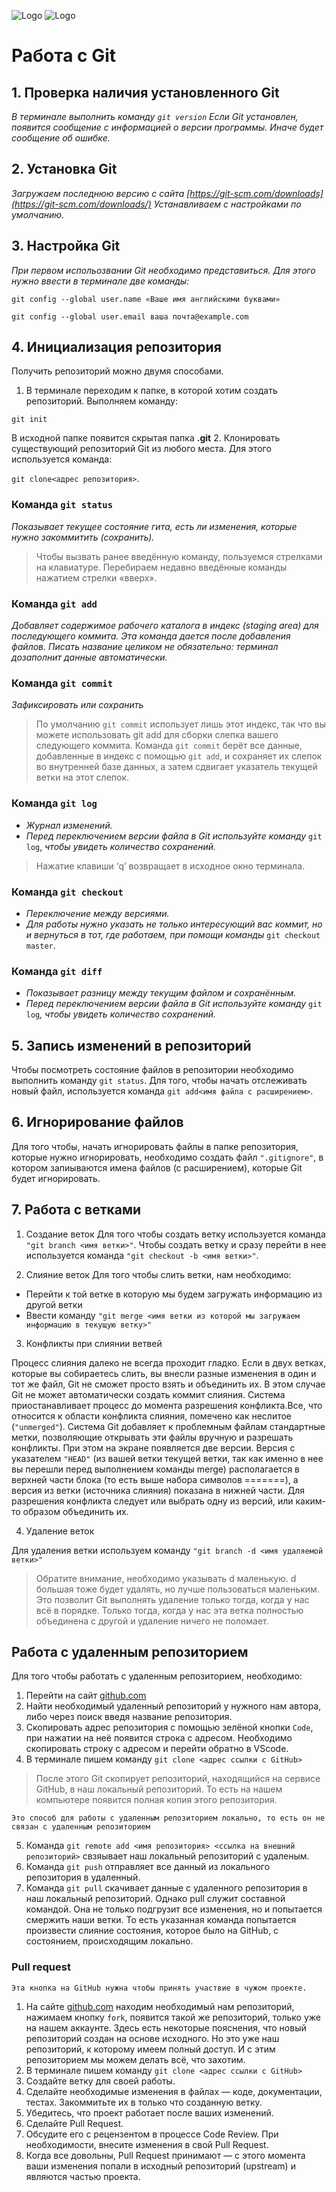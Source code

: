 ![Logo](Git_logo.jpg)
![Logo](Kontr_ver.jpg)
# **Работа с Git** 

## **1. Проверка наличия установленного Git**
*В терминале выполнить команду `git version`
Если Git установлен, появится сообщение с информацией о версии программы. Иначе будет сообщение об ошибке.*

## **2. Установка Git**
*Загружаем последнюю версию с сайта [https://git-scm.com/downloads](https://git-scm.com/downloads/) 
Устанавливаем с настройками по умолчанию.*

## **3. Настройка Git**
*При первом испольозвании Git необходимо представиться. Для этого нужно ввести в терминале две команды:*
```
git config --global user.name «Ваше имя английскими буквами»

git config --global user.email ваша почта@example.com
```
## **4. Инициализация репозитория**
Получить репозиторий можно двумя способами.
1. В терминале переходим к папке, в которой хотим создать репозиторий.
Выполняем команду: 

`git init`

В исходной папке появится скрытая папка __.git__
2. Клонировать существующий репозиторий Git из любого места. Для этого используется команда: 

`git clone<адрес репозитория>`.

### **Команда `git status`**
*Показывает текущее состояние гита, есть 
ли изменения, которые нужно закоммитить
(сохранить).*

>Чтобы вызвать ранее введённую команду, пользуемся стрелками на клавиатуре. Перебираем недавно введённые команды нажатием стрелки «вверх».

### **Команда `git add`**
*Добавляет содержимое рабочего каталога 
в индекс (staging area) для последующего коммита. Эта команда дается после добавления
файлов. Писать название целиком не обязательно: терминал дозаполнит данные автоматически.*
### **Команда `git commit`**
*Зафиксировать или сохранить*

>По умолчанию `git commit` использует лишь этот индекс, так что вы можете использовать git add для сборки слепка вашего следующего коммита.
Команда `git commit` берёт все данные, добавленные в индекс с помощью `git add`, и сохраняет их слепок во внутренней базе данных, а затем сдвигает указатель текущей ветки на этот слепок.
### **Команда `git log`**
* *Журнал изменений.*
* *Перед переключением версии файла в Git
используйте команду* `git log`, *чтобы увидеть
количество сохранений.*

>Нажатие клавиши ‘q’ возвращает в исходное окно терминала.
### **Команда `git checkout`**
* *Переключение между версиями.*
* *Для работы нужно указать не только
интересующий вас коммит, но и вернуться 
в тот, где работаем, при помощи команды* 
`git checkout master`.
### **Команда `git diff`**
* *Показывает разницу между текущим файлом
и сохранённым.*
* *Перед переключением версии файла в Git
используйте команду* `git log`*, чтобы увидеть
количество сохранений.*
## **5. Запись изменений в репозиторий**
Чтобы посмотреть состояние файлов в репозитории необходимо выполнить команду `git status`.
Для того, чтобы начать отслеживать новый файл, используется команда  `git add<имя файла с расширением>`.
## **6. Игнорирование файлов**
Для того чтобы, начать игнорировать файлы в папке репозитория, которые нужно игнорировать, необходимо создать файл `".gitignore"`, в котором запиываются имена файлов (с расширением), которые Git будет игнорировать. 
## **7. Работа с ветками**
1. Создание веток
Для того чтобы создать ветку используется команда `"git branch <имя ветки>"`. Чтобы создать ветку и сразу перейти в нее используется команда `"git checkout -b <имя ветки>"`.

2. Слияние веток
Для того чтобы слить ветки, нам необходимо:
* Перейти к той ветке в которую мы будем загружать информацию из другой ветки
* Ввести команду `"git merge <имя ветки из которой мы загружаем информацию в текущую ветку>"`

3. Конфликты при слиянии ветвей

Процесс слияния далеко не всегда проходит гладко. Если в двух ветках, которые
вы собираетесь слить, вы внесли разные изменения в один и тот же файл, Git не
сможет просто взять и объединить их. В этом случае Git не может автоматически создать коммит слияния. Система приостанавливает процесс до момента разрешения конфликта.Все, что относится к области конфликта слияния, помечено как неслитое (`"unmerged"`).
Система Git добавляет к проблемным файлам стандартные метки, позволяющие
открывать эти файлы вручную и разрешать конфликты. При этом на экране появляется две версии. Версия с указателем `"HEAD"` (из вашей ветки текущей ветки, так как именно в нее вы перешли перед выполнением команды merge) располагается в верхней части блока (то есть выше набора символов =======), а версия из ветки (источника слияния) показана
в нижней части. Для разрешения конфликта следует или выбрать одну из версий,
или каким-то образом объединить их.

4. Удаление веток

Для удаления ветки используем команду `"git
branch -d <имя удаляемой ветки>"`
> Обратите внимание, необходимо указывать d маленькую. d большая тоже будет удалять, но
лучше пользоваться маленьким. Это позволит Git выполнять удаление только тогда, когда у
нас всё в порядке. Только тогда, когда у нас эта ветка полностью объединена с другой и
удаление ничего не поломает.
## Работа с удаленным репозиторием
Для того чтобы работать с удаленным репозиторием, необходимо:

1. Перейти на сайт [github.com](https://github.com)
2. Найти необходимый удаленный репозиторий у нужного нам автора, либо через поиск введя название репозитория.
3. Скопировать адрес репозитория с помощью зелёной кнопки `Code`, при нажатии на неё появится строка с адресом. Необходимо скопировать строку с адресом и перейти обратно в VScode.
4. В терминале пишем команду `git clone <адрес ссылки с GitHub>`
> После этого Git скопирует репозиторий, находящийся на сервисе GitHub, в наш локальный репозиторий. То есть на нашем компьютере появится полная копия этого репозитория.
``` 
Это способ для работы с удаленным репозиторием локально, то есть он не связан с удаленным репозиторием
```
5. Команда `git remote add <имя репозитория> <ссылка на внешний репозиторий>` свзяывает наш локальный репозиторий с удаленым.
6. Команда `git push` отправляет все данный из локального репозитория в удаленный.
7. Команда `git pull` скачивает данные с удаленного репозитория в наш локальный репозиторий. Однако pull служит составной командой. Она не только подгрузит все изменения, но и попытается смержить наши ветки. То есть указанная команда попытается произвести слияние состояния, которое было на GitHub, с состоянием, происходящим локально.
### Pull request 
```
Эта кнопка на GitHub нужна чтобы принять участвие в чужом проекте.
```
1. На сайте [github.com](https://github.com) находим необходимый нам репозиторий, нажимаем кнопку `fork`, появится такой же репозиторий, только уже на нашем аккаунте. Здесь есть некоторые пояснения, что новый репозиторий создан на основе исходного. Но это уже наш репозиторий, к которому имеем полный доступ. И с этим репозиторием мы можем делать всё, что захотим.
2. В терминале пишем команду `git clone <адрес ссылки с GitHub>`
3. Создайте ветку для своей работы.
4. Сделайте необходимые изменения в файлах — коде, документации, тестах. Закоммитьте их в только что созданную ветку.
5. Убедитесь, что проект работает после ваших изменений.
6. Сделайте Pull Request.
7. Обсудите его с рецензентом в процессе Code Review. При необходимости, внесите изменения в свой Pull Request.
8. Когда все довольны, Pull Request принимают — с этого момента ваши изменения попали в исходный репозиторий (upstream) и являются частью проекта.